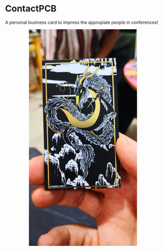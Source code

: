 # ContactPCB
A personal business card to impress the appropiate people in conferences!

<p align="center">
  <img src="Photos/sample.jpg" width="350px" title="ContactPCB">
</p>
